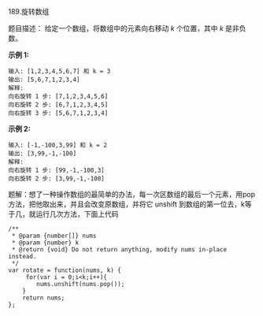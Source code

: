189.旋转数组

题目描述： 给定一个数组，将数组中的元素向右移动 *k* 个位置，其中 *k* 是非负数。 

 **示例 1:** 

```
输入: [1,2,3,4,5,6,7] 和 k = 3
输出: [5,6,7,1,2,3,4]
解释:
向右旋转 1 步: [7,1,2,3,4,5,6]
向右旋转 2 步: [6,7,1,2,3,4,5]
向右旋转 3 步: [5,6,7,1,2,3,4]
```

 **示例 2:** 

```
输入: [-1,-100,3,99] 和 k = 2
输出: [3,99,-1,-100]
解释: 
向右旋转 1 步: [99,-1,-100,3]
向右旋转 2 步: [3,99,-1,-100]
```

题解：想了一种操作数组的最简单的办法，每一次区数组的最后一个元素，用pop方法，把他取出来，并且会改变原数组，并将它 unshift 到数组的第一位去，k等于几，就运行几次方法，下面上代码

```
/**
 * @param {number[]} nums
 * @param {number} k
 * @return {void} Do not return anything, modify nums in-place instead.
 */
var rotate = function(nums, k) {
     for(var i = 0;i<k;i++){
        nums.unshift(nums.pop());
    }
    return nums;
};
```

